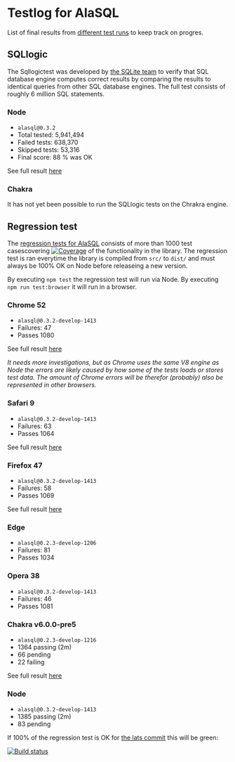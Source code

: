 # Testlog for AlaSQL

List of final results from [different test runs](https://github.com/agershun/alasql/tree/develop/test/!testlog/) to keep track on progres.  


## SQLlogic

The Sqllogictest was developed by [the SQLite team](https://www.sqlite.org/sqllogictest/doc/trunk/about.wiki) 
to verify that SQL database engine computes correct results by comparing the results to identical queries from other SQL database engines. The full test consists of roughly 6 million SQL statements.

### Node 
* `alasql@0.3.2`
* Total tested: 5,941,494
* Failed tests: 638,370
* Skipped tests: 53,316
* Final score: 88 % was OK

See full result [here](https://github.com/agershun/alasql/tree/develop/test/!testlog/SQLlogic.md)

### Chakra
It has not yet been possible to run the SQLlogic tests on the Chrakra engine. 


## Regression test
The [regression tests for AlaSQL](https://github.com/agershun/alasql/tree/develop/test/) consists of more than 1000 test casescovering [![Coverage]( https://img.shields.io/codecov/c/github/agershun/alasql/develop.svg)](https://rawgit.com/agershun/alasql/develop/test/coverage/lcov-report/dist/alasql.fs.js.html) of the functionality in the library. The regression test is ran everytime the library is compiled from `src/` to `dist/` and must always be 100% OK on Node before releaseing a new version. 

By executing `npm test` the regression test will run via Node. By executing `npm run test:browser` it will run in a browser. 




### Chrome 52
- `alasql@0.3.2-develop-1413`
- Failures: 47
- Passes 1080

See full result [here](https://github.com/agershun/alasql/tree/develop/test/!testlog/Chrome.md)

_It needs more investigations, but as Chrome uses the same V8 engine as Node the errors are likely caused by how some of the tests loads or stores test data. The amount of Chrome errors will be therefor (probably) also be represented in other browsers._ 

### Safari 9
- `alasql@0.3.2-develop-1413`
- Failures: 63
- Passes 1064

See full result [here](https://github.com/agershun/alasql/tree/develop/test/!testlog/Safari.md)


### Firefox 47
- `alasql@0.3.2-develop-1413`
- Failures: 58
- Passes 1069

See full result [here](https://github.com/agershun/alasql/tree/develop/test/!testlog/Firefox.md)

### Edge
- `alasql@0.2.3-develop-1206`
- Failures: 81
- Passes 1034

### Opera 38
- `alasql@0.3.2-develop-1413`
- Failures: 46
- Passes 1081


### Chakra v6.0.0-pre5
- `alasql@0.2.3-develop-1216`
-  1364 passing (2m)
-  66 pending
-  22 failing

See full result [here](https://github.com/agershun/alasql/tree/develop/test/!testlog/Chakra.md)


### Node
- `alasql@0.3.2-develop-1413`
- 1385 passing (2m)
-  83 pending
  


If 100% of the regression test is OK for [the lats commit](https://travis-ci.org/agershun/alasql/builds) this will be green: 

[![Build status](https://api.travis-ci.org/agershun/alasql.svg)](https://travis-ci.org/agershun/alasql?123)
